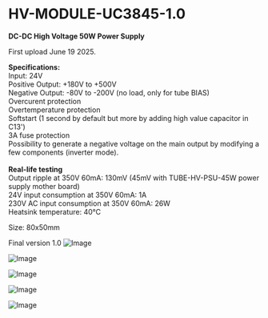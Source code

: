 # HV-MODULE-UC3845-1.0

<b>DC-DC High Voltage 50W Power Supply</b>

First upload June 19 2025.

<b>Specifications:</b><br>
Input: 24V<br>
Positive Output: +180V to +500V<br>
Negative Output: -80V to -200V (no load, only for tube BIAS)<br>
Overcurent protection<br>
Overtemperature protection<br>
Softstart (1 second by default but more by adding high value capacitor in C13')<br>
3A fuse protection<br>
Possibility to generate a negative voltage on the main output by modifying a few components (inverter mode).<br>
<br>
<b>Real-life testing</b><br>
Output ripple at 350V 60mA: 130mV (45mV with TUBE-HV-PSU-45W power supply mother board)<br>
24V input consumption at 350V 60mA: 1A<br>
230V AC input consumption at 350V 60mA: 26W<br>
Heatsink temperature: 40°C<br>

Size: 80x50mm

Final version 1.0
![Image](https://github.com/user-attachments/assets/e0b1c6f0-8d57-44c4-84dc-e6351ca3107e)

![Image](https://github.com/user-attachments/assets/ec0deb01-10ab-4aa5-b58b-62b88f06829c)

![Image](https://github.com/user-attachments/assets/3077d6fc-383e-4b2e-80ed-06b26bfc32a3)

![Image](https://github.com/user-attachments/assets/431c4f2a-660e-405d-ac1c-193ced041b9d)

![Image](https://github.com/user-attachments/assets/bc2b1aed-0065-4a7c-b4fb-43c21f1fb844)

